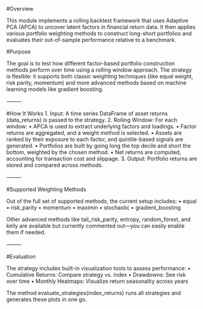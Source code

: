 #Overview

This module implements a rolling backtest framework that uses Adaptive PCA (APCA) to uncover latent factors in financial return data. It then applies various portfolio weighting methods to construct long-short portfolios and evaluates their out-of-sample performance relative to a benchmark.

#Purpose

The goal is to test how different factor-based portfolio construction methods perform over time using a rolling window approach. The strategy is flexible: it supports both classic weighting techniques (like equal weight, risk parity, momentum) and more advanced methods based on machine learning models like gradient boosting.

⸻

#How It Works
	1.	Input: A time series DataFrame of asset returns (data_returns) is passed to the strategy.
	2.	Rolling Window: For each window:
	•	APCA is used to extract underlying factors and loadings.
	•	Factor returns are aggregated, and a weight method is selected.
	•	Assets are ranked by their exposure to each factor, and quintile-based signals are generated.
	•	Portfolios are built by going long the top decile and short the bottom, weighted by the chosen method.
	•	Net returns are computed, accounting for transaction cost and slippage.
	3.	Output: Portfolio returns are stored and compared across methods.

⸻

#Supported Weighting Methods

Out of the full set of supported methods, the current setup includes:
	•	equal
	•	risk_parity
	•	momentum
	•	maximin
	•	stochastic
	•	gradient_boosting

Other advanced methods like tail_risk_parity, entropy, random_forest, and kelly are available but currently commented out—you can easily enable them if needed.

⸻

#Evaluation

The strategy includes built-in visualization tools to assess performance:
	•	Cumulative Returns: Compare strategy vs. index
	•	Drawdowns: See risk over time
	•	Monthly Heatmaps: Visualize return seasonality across years

The method evaluate_strategies(index_returns) runs all strategies and generates these plots in one go.
